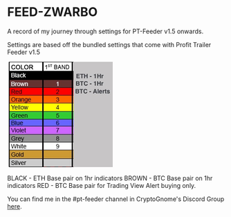 # FEED-ZWARBO
A record of my journey through settings for PT-Feeder v1.5 onwards.

Settings are based off the bundled settings that come with Profit Trailer Feeder v1.5

![Settings](images/Colours-Settings.jpg)

BLACK - ETH Base pair on 1hr indicators
BROWN - BTC Base pair on 1hr indicators
RED - BTC Base pair for Trading View Alert buying only.

You can find me in the #pt-feeder channel in CryptoGnome's Discord Group [here](https://discord.gg/9gDAZHE).
